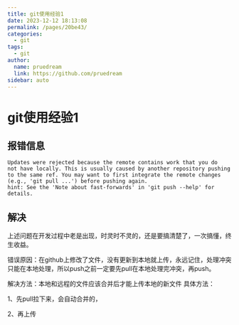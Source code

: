 ```yaml
---
title: git使用经验1
date: 2023-12-12 18:13:08
permalink: /pages/20be43/
categories: 
  - git
tags: 
  - git
author: 
  name: pruedream
  link: https://github.com/pruedream
sidebar: auto
---
```

# git使用经验1



## 报错信息



```
Updates were rejected because the remote contains work that you do  not have locally. This is usually caused by another repository pushing to the same ref. You may want to first integrate the remote changes  (e.g., 'git pull ...') before pushing again.
hint: See the 'Note about fast-forwards' in 'git push --help' for details.
```

## 解决

上述问题在开发过程中老是出现，时灵时不灵的，还是要搞清楚了，一次搞懂，终生收益。

错误原因：在github上修改了文件，没有更新到本地就上传，永远记住，处理冲突只能在本地处理，所以push之前一定要先pull在本地处理完冲突，再push。

解决方法：本地和远程的文件应该合并后才能上传本地的新文件
具体方法：

1、先pull拉下来，会自动合并的，

2、再上传

